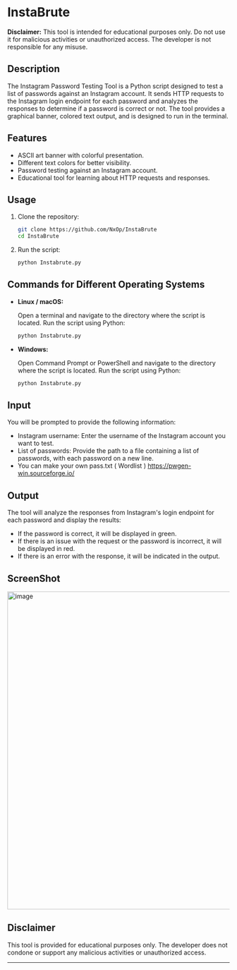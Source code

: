 # InstaBrute

**Disclaimer:** This tool is intended for educational purposes only. Do not use it for malicious activities or unauthorized access. The developer is not responsible for any misuse.

## Description

The Instagram Password Testing Tool is a Python script designed to test a list of passwords against an Instagram account. It sends HTTP requests to the Instagram login endpoint for each password and analyzes the responses to determine if a password is correct or not. The tool provides a graphical banner, colored text output, and is designed to run in the terminal.

## Features

- ASCII art banner with colorful presentation.
- Different text colors for better visibility.
- Password testing against an Instagram account.
- Educational tool for learning about HTTP requests and responses.

## Usage

1. Clone the repository:

   ```bash
   git clone https://github.com/NxOp/InstaBrute
   cd InstaBrute
   ```

2. Run the script:

   ```bash
   python Instabrute.py
   ```

## Commands for Different Operating Systems

- **Linux / macOS:**

  Open a terminal and navigate to the directory where the script is located. Run the script using Python:

  ```bash
  python Instabrute.py
  ```

- **Windows:**

  Open Command Prompt or PowerShell and navigate to the directory where the script is located. Run the script using Python:

  ```bash
  python Instabrute.py
  ```

## Input

You will be prompted to provide the following information:

- Instagram username: Enter the username of the Instagram account you want to test.
- List of passwords: Provide the path to a file containing a list of passwords, with each password on a new line.
- You can make your own pass.txt ( Wordlist ) https://pwgen-win.sourceforge.io/

## Output

The tool will analyze the responses from Instagram's login endpoint for each password and display the results:

- If the password is correct, it will be displayed in green.
- If there is an issue with the request or the password is incorrect, it will be displayed in red.
- If there is an error with the response, it will be indicated in the output.


## ScreenShot
<img width="721" alt="image" src="https://github.com/NxOp/InstaBrute/assets/143170755/80eaa526-3374-4a22-b174-7d1d97418963">

## Disclaimer

This tool is provided for educational purposes only. The developer does not condone or support any malicious activities or unauthorized access.

---
